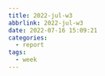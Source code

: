 ```yaml
---
title: 2022-jul-w3
abbrlink: 2022-jul-w3
date: 2022-07-16 15:09:21
categories:
  - report
tags:
  - week
---
```

